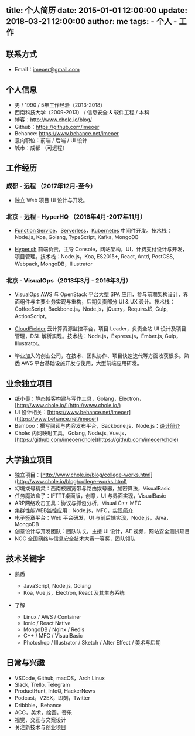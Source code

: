 title: 个人简历
date: 2015-01-01 12:00:00
update: 2018-03-21 12:00:00
author: me
tags:
    - 个人
    - 工作
---

## 联系方式

- Email：imeoer@gmail.com

## 个人信息

- 男 / 1990 / 5年工作经验（2013-2018）
- 西南科技大学（2009-2013） / 信息安全 & 软件工程 / 本科
- 博客：http://www.chole.io/blog/
- Github：https://github.com/imeoer
- Behance: https://www.behance.net/imeoer
- 意向职位：前端 / 后端 / UI 设计
- 城市：成都 （可远程）

## 工作经历

### 成都 - 远程 （2017年12月-至今）

- 独立 Web 项目 UI 设计与开发。

### 北京 - 远程 - HyperHQ （2016年4月-2017年11月）

- [Function Service](https://docs.hyper.sh/Feature/container/func.html)，[Serverless](https://github.com/hyperhq/faas-hyper)，[Kubernetes](https://github.com/hyperhq/hyper.sh-connector-k8s) 中间件开发。技术栈：Node.js, Koa, Golang, TypeScript, Kafka, MongoDB

- [Hyper.sh](https://www.hyper.sh/) 前端负责，主导 Console，网站架构，UI，计费支付设计与开发，项目管理。技术栈：Node.js，Koa, ES2015+, React, Antd, PostCSS, Webpack, MongoDB，Illustrator

### 北京 - VisualOps（2013年3月 - 2016年3月）

- [VisualOps](http://www.visualops.io/) AWS 与 OpenStack 平台大型 SPA 应用，参与前期架构设计，界面组件与主要业务实现与重构，后期负责部分 UI & UX 设计。技术栈：CoffeeScript, Backbone.js，Node.js，jQuery，RequireJS, Gulp, ActionScript。

- [CloudFielder](https://www.behance.net/gallery/43178375/Cloud-Fielder-Website) 云计算资源监控平台，项目 Leader，负责全站 UI 设计及项目管理，DSL 解析实现。技术栈：Node.js，Express.js，Ember.js, Gulp，Illustrator。

- 毕业加入的创业公司，在技术、团队协作、项目快速迭代等方面收获很多。熟悉 AWS 平台基础设施开发与使用，大型前端应用研发。

## 业余独立项目

- 纸小墨：静态博客构建与写作工具，Golang，Electron，[http://www.chole.io/](http://www.chole.io/)
- UI 设计相关：[https://www.behance.net/imeoer](https://www.behance.net/imeoer)
- Bamboo：撰写阅读与内容发布平台，Backbone.js，Node.js：[设计简介](http://www.chole.io/blog/inkpaper-project.html)
- Chole: 内网映射工具，Golang, Node.js, Vue.js，[https://github.com/imeoer/chole](https://github.com/imeoer/chole)

## 大学独立项目

- 独立项目：[http://www.chole.io/blog/college-works.html](http://www.chole.io/blog/college-works.html)
- 幻境拨号精灵：西南校园宽带与路由拨号器，加密算法，VisualBasic
- 任务魔法盒子：IFTTT桌面版，创意，UI 与界面实现，VisualBasic
- ARP网络攻击工具：协议与抓包分析，Visual C++ MFC
- 集群性能WEB监控应用：Node.js，MFC，[实现简介](https://drive.google.com/file/d/0B8W2neTuEiYGZDVfN1NxVE5sWTQ/view)
- 电子签章平台：Web 平台研发，UI 与前后端实现，Node.js，Java，MongoDB
- 创意设计与开发团队：团队队长，主接 UI 设计，AE 视频，网站安全测试项目
- NOC 全国网络与信息安全技术大赛一等奖，团队领队

## 技术关键字

- 熟悉

  - JavaScript, Node.js, Golang
  - Koa, Vue.js，Electron, React 及其生态系统

- 了解

  - Linux / AWS / Container
  - Ionic / React Native
  - MongoDB / Nginx / Redis
  - C++ / MFC / VisualBasic
  - Photoshop / Illustrator / Sketch / After Effect / 美术与后期

## 日常与兴趣


- VSCode, Github, macOS，Arch Linux
- Slack, Trello, Telegram
- ProductHunt, InfoQ, HackerNews
- Podcast，V2EX，即刻，Twitter
- Dribbble，Behance
- ACG，美术，绘画，音乐
- 视觉，交互与文案设计
- 关注新技术与创业项目
